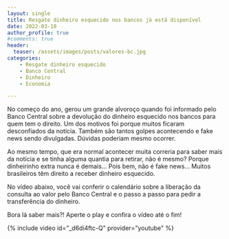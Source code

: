 ```yaml
---
layout: single
title: Resgate dinheiro esquecido nos bancos já está disponível 
date: 2022-03-10 
author_profile: true
#comments: true
header:
  teaser: /assets/images/posts/valores-bc.jpg
categories: 
    - Resgate dinheiro esquecido
    - Banco Central
    - Dinheiro
    - Economia

---
```


No começo do ano, gerou um grande alvoroço quando foi informado pelo Banco Central sobre a devolução do dinheiro esquecido nos bancos para quem tem o direito. Um dos motivos foi porque muitos ficaram desconfiados da notícia. Também são tantos golpes acontecendo e fake news sendo divulgadas. Dúvidas poderiam mesmo ocorrer.

Ao mesmo tempo, que era normal acontecer muita correria para saber mais da notícia e se tinha alguma quantia para retirar, não é mesmo? Porque dinheirinho extra nunca é demais… Pois bem, não é fake news… Muitos brasileiros têm direito a receber dinheiro esquecido.

No vídeo abaixo, você vai conferir o calendário sobre a liberação da consulta ao valor pelo Banco Central e o passo a passo para pedir a transferência do dinheiro.

Bora lá saber mais?! Aperte o play e confira o vídeo até o fim! 

{% include video id="_d6di4ftc-Q" provider="youtube" %}